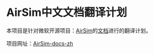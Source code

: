 # AirSim中文文档翻译计划
本项目是针对微软开源项目：[AirSim](https://github.com/microsoft/airsim/)的[文档](https://microsoft.github.io/AirSim/)进行的翻译计划。

项目网址：[AirSim-docs-zh](https://frendowu.github.io/AirSim-docs-zh/)
